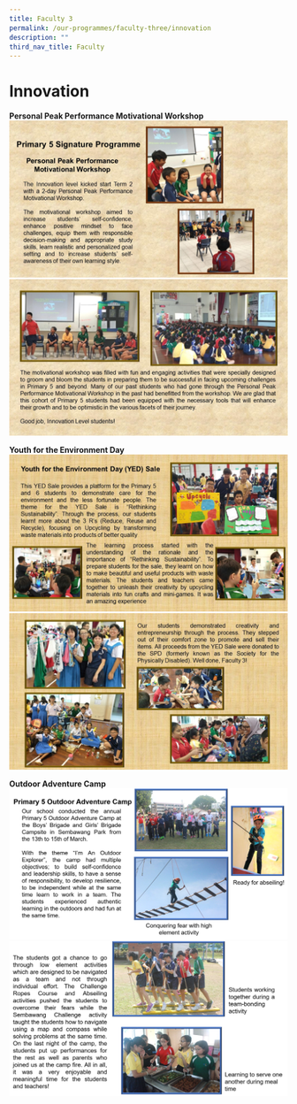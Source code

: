 ```yaml
---
title: Faculty 3
permalink: /our-programmes/faculty-three/innovation
description: ""
third_nav_title: Faculty
---
```

# Innovation 
**Personal Peak Performance Motivational Workshop**
![](/images/P5%20Motivational%2001%20v2.jpg)
![](/images/P5%20Motivational%2002%20v2.jpg)

**Youth for the Environment Day**
![](/images/YED%2001.jpg)
![](/images/YED%2002.jpg)

**Outdoor Adventure Camp**
![](/images/P5%20Outdoor%20Adventure%20Camp%2001.png)
![](/images/P5%20Outdoor%20Adventure%20Camp%2002.png)

